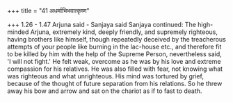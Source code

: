 +++
title = "41 अधर्माभिभवात्कृष्ण"

+++
1.26 - 1.47 Arjuna said - Sanjaya said Sanjaya continued: The
high-minded Arjuna, extremely kind, deeply friendly, and supremely
righteous, having brothers like himself, though repeatedly deceived by
the treacherous attempts of your people like burning in the lac-house
etc., and therefore fit to be killed by him with the help of the Supreme
Person, nevertheless said, 'I will not fight.' He felt weak, overcome as
he was by his love and extreme compassion for his relatives. He was also
filled with fear, not knowing what was righteous and what unrighteous.
His mind was tortured by grief, because of the thought of future
separation from his relations. So he threw away his bow and arrow and
sat on the chariot as if to fast to death.
